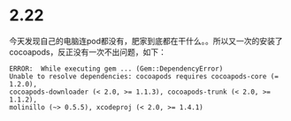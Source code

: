 # 2.22

今天发现自己的电脑连pod都没有，肥家到底都在干什么。。所以又一次的安装了cocoapods，反正没有一次不出问题，如下：

```
ERROR:  While executing gem ... (Gem::DependencyError)
Unable to resolve dependencies: cocoapods requires cocoapods-core (= 1.2.0), 
cocoapods-downloader (< 2.0, >= 1.1.3), cocoapods-trunk (< 2.0, >= 1.1.2), 
molinillo (~> 0.5.5), xcodeproj (< 2.0, >= 1.4.1)
```


